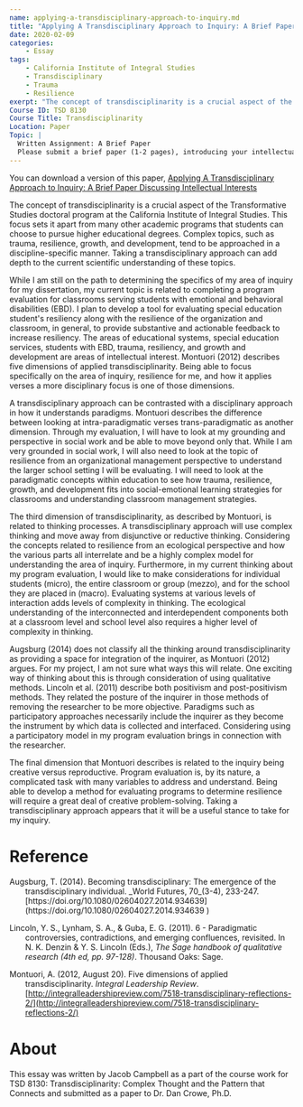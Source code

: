 ```yaml
---
name: applying-a-transdisciplinary-approach-to-inquiry.md
title: "Applying A Transdisciplinary Approach to Inquiry: A Brief Paper Discussing Intellectual Interests"
date: 2020-02-09
categories:
    - Essay
tags:
    - California Institute of Integral Studies
    - Transdisciplinary
    - Trauma
    - Resilience
exerpt: "The concept of transdisciplinarity is a crucial aspect of the Transformative Studies doctoral program at the California Institute of Integral Studies. This focus sets it apart from many other academic programs that students can choose to pursue higher educational degrees. Complex topics, such as trauma, resilience, growth, and development, tend to be approached in a discipline-specific manner. Taking a transdisciplinary approach can add depth to the current scientific understanding of these topics."
Course ID: TSD 8130  
Course Title: Transdisciplinarity  
Location: Paper  
Topic: | 
  Written Assignment: A Brief Paper  
  Please submit a brief paper (1-2 pages), introducing your intellectual interests: include areas of knowledge, disciplines and transdisciplines you usually draw from and those that you are considering in your future inquiries.  
---
```


You can download a version of this paper, [Applying A Transdisciplinary Approach to Inquiry: A Brief Paper Discussing Intellectual Interests](/assets/media/applying-a-transdisciplinary-approach-to-inquiry.pdf)

The concept of transdisciplinarity is a crucial aspect of the Transformative Studies doctoral program at the California Institute of Integral Studies. This focus sets it apart from many other academic programs that students can choose to pursue higher educational degrees. Complex topics, such as trauma, resilience, growth, and development, tend to be approached in a discipline-specific manner. Taking a transdisciplinary approach can add depth to the current scientific understanding of these topics.

While I am still on the path to determining the specifics of my area of inquiry for my dissertation, my current topic is related to completing a program evaluation for classrooms serving students with emotional and behavioral disabilities (EBD). I plan to develop a tool for evaluating special education student's resiliency along with the resilience of the organization and classroom, in general, to provide substantive and actionable feedback to increase resiliency. The areas of educational systems, special education services, students with EBD, trauma, resiliency, and growth and development are areas of intellectual interest. Montuori (2012) describes five dimensions of applied transdisciplinarity. Being able to focus specifically on the area of inquiry, resilience for me, and how it applies verses a more disciplinary focus is one of those dimensions.

A transdisciplinary approach can be contrasted with a disciplinary approach in how it understands paradigms. Montuori describes the difference between looking at intra-paradigmatic verses trans-paradigmatic as another dimension. Through my evaluation, I will have to look at my grounding and perspective in social work and be able to move beyond only that. While I am very grounded in social work, I will also need to look at the topic of resilience from an organizational management perspective to understand the larger school setting I will be evaluating. I will need to look at the paradigmatic concepts within education to see how trauma, resilience, growth, and development fits into social-emotional learning strategies for classrooms and understanding classroom management strategies.

The third dimension of transdisciplinarity, as described by Montuori, is related to thinking processes. A transdisciplinary approach will use complex thinking and move away from disjunctive or reductive thinking. Considering the concepts related to resilience from an ecological perspective and how the various parts all interrelate and be a highly complex model for understanding the area of inquiry. Furthermore, in my current thinking about my program evaluation, I would like to make considerations for individual students (micro), the entire classroom or group (mezzo), and for the school they are placed in (macro). Evaluating systems at various levels of interaction adds levels of complexity in thinking. The ecological understanding of the interconnected and interdependent components both at a classroom level and school level also requires a higher level of complexity in thinking.

Augsburg (2014) does not classify all the thinking around transdisciplinarity as providing a space for integration of the inquirer, as Montuori (2012) argues. For my project, I am not sure what ways this will relate. One exciting way of thinking about this is through consideration of using qualitative methods. Lincoln et al. (2011) describe both positivism and post-positivism methods. They related the posture of the inquirer in those methods of removing the researcher to be more objective. Paradigms such as participatory approaches necessarily include the inquirer as they become the instrument by which data is collected and interfaced. Considering using a participatory model in my program evaluation brings in connection with the researcher.

The final dimension that Montuori describes is related to the inquiry being creative versus reproductive. Program evaluation is, by its nature, a complicated task with many variables to address and understand. Being able to develop a method for evaluating programs to determine resilience will require a great deal of creative problem-solving. Taking a transdisciplinary approach appears that it will be a useful stance to take for my inquiry. 

# Reference

<div style="margin: 0 0 0 2em; text-indent: -2em;" markdown="1">
Augsburg, T. (2014). Becoming transdisciplinary: The emergence of the transdisciplinary individual. _World Futures, 70_(3-4), 233-247. [https://doi.org/10.1080/02604027.2014.934639](https://doi.org/10.1080/02604027.2014.934639 )

Lincoln, Y. S., Lynham, S. A., & Guba, E. G. (2011). 6 - Paradigmatic controversies, contradictions, and emerging confluences, revisited. In N. K. Denzin & Y. S. Lincoln (Eds.), _The Sage handbook of qualitative research (4th ed, pp. 97-128)_. Thousand Oaks: Sage.

Montuori, A. (2012, August 20). Five dimensions of applied transdisciplinarity. _Integral Leadership Review_. [http://integralleadershipreview.com/7518-transdisciplinary-reflections-2/](http://integralleadershipreview.com/7518-transdisciplinary-reflections-2/)
</div>

# About

This essay was written by Jacob Campbell as a part of the course work for TSD 8130: Transdisciplinarity: Complex Thought and the Pattern that Connects and submitted as a paper to Dr. Dan Crowe, Ph.D.
